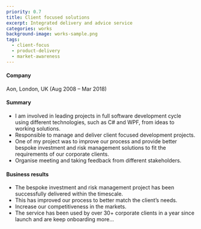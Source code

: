 ```yaml
---
priority: 0.7
title: Client focused solutions 
excerpt: Integrated delivery and advice service
categories: works
background-image: works-sample.png
tags:
  - client-focus
  - product-delivery
  - market-awareness
---
```


#### Company 
Aon, London, UK (Aug 2008 – Mar 2018) 

#### Summary

- I am involved in leading projects in full software development cycle using different technologies, such as C# and WPF, from ideas to working solutions.
- Responsible to manage and deliver client focused development projects.
- One of my project was to improve our process and provide better bespoke investment and risk management solutions to fit the requirements of our corporate clients.  
- Organise meeting and taking feedback from different stakeholders.  

#### Business results
- The bespoke investment and risk management project has been successfully delivered within the timescale.  
- This has improved our process to better match the client’s needs.
- Increase our competitiveness in the markets.  
- The service has been used by over 30+ corporate clients in a year since launch and are keep onboarding more...
